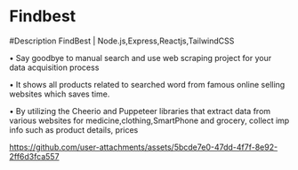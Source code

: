 # Findbest
#Description FindBest | Node.js,Express,Reactjs,TailwindCSS

• Say goodbye to manual search and use web scraping project for your data acquisition process

• It shows all products related to searched word from famous online selling websites which saves time.

• By utilizing the Cheerio and Puppeteer libraries that extract data from various websites for medicine,clothing,SmartPhone and grocery, collect imp info such as product details, prices




https://github.com/user-attachments/assets/5bcde7e0-47dd-4f7f-8e92-2ff6d3fca557

